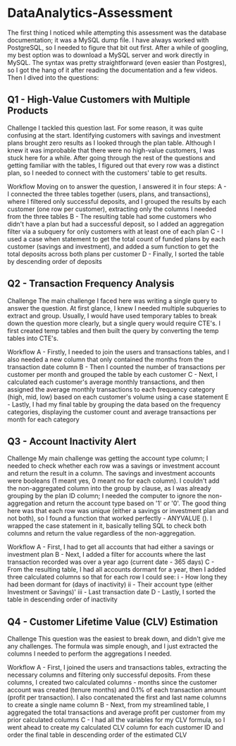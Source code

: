 # DataAnalytics-Assessment
The first thing I noticed while attempting this assessment was the database documentation; it was a MySQL dump file. I have always worked with PostgreSQL, so I needed to figure that bit out first.
After a while of googling, my best option was to download a MySQL server and work directly in MySQL. The syntax was pretty straightforward (even easier than Postgres), so I got the hang of it after reading the documentation and a few videos.
Then I dived into the questions:

## Q1 - High-Value Customers with Multiple Products
Challenge
I tackled this question last. For some reason, it was quite confusing at the start. Identifying customers with savings and investment plans brought zero results as I looked through the plan table. Although I knew it was improbable that there were no high-value customers, I was stuck here for a while. After going through the rest of the questions and getting familiar with the tables, I figured out that every row was a distinct plan, so I needed to connect with the customers' table to get results.

Workflow
Moving on to answer the question, I answered it in four steps:
A - I connected the three tables together (users, plans, and transactions), where I filtered only successful deposits, and I grouped the results by each customer (one row per customer), extracting only the columns I needed from the three tables
B - The resulting table had some customers who didn't have a plan but had a successful deposit, so I added an aggregation filter via a subquery for only customers with at least one of each plan
C - I used a case when statement to get the total count of funded plans by each customer (savings and investment), and added a sum function to get the total deposits across both plans per customer
D - Finally, I sorted the table by descending order of deposits

## Q2 - Transaction Frequency Analysis
Challenge
The main challenge I faced here was writing a single query to answer the question. At first glance, I knew I needed multiple subqueries to extract and group. Usually, I would have used temporary tables to break down the question more clearly, but a single query would require CTE's. I first created temp tables and then built the query by converting the temp tables into CTE's.

Workflow
A - Firstly, I needed to join the users and transactions tables, and I also needed a new column that only contained the months from the transaction date column
B - Then I counted the number of transactions per customer per month and grouped the table by each customer
C - Next, I calculated each customer's average monthly transactions, and then assigned the average monthly transactions to each frequency category (high, mid, low) based on each customer's volume using a case statement
E - Lastly, I had my final table by grouping the data based on the frequency categories, displaying the customer count and average transactions per month for each category

## Q3 - Account Inactivity Alert
Challenge
My main challenge was getting the account type column; I needed to check whether each row was a savings or investment account and return the result in a column. The savings and investment accounts were booleans (1 meant yes, 0 meant no for each column). I couldn't add the non-aggregated column into the group by clause, as I was already grouping by the plan ID column; I needed the computer to ignore the non-aggregation and return the account type based on '1' or '0'. The good thing here was that each row was unique (either a savings or investment plan and not both), so I found a function that worked perfectly - ANYVALUE (). I wrapped the case statement in it, basically telling SQL to check both columns and return the value regardless of the non-aggregation.

Workflow
A - First, I had to get all accounts that had either a savings or investment plan
B - Next, I added a filter for accounts where the last transaction recorded was over a year ago (current date - 365 days)
C - From the resulting table, I had all accounts dormant for a year, then I added three calculated columns so that for each row I could see:
  i - How long they had been dormant for (days of inactivity)
  ii - Their account type (either Investment or Savings)'
  iii - Last transaction date
D - Lastly, I sorted the table in descending order of inactivity

## Q4 - Customer Lifetime Value (CLV) Estimation
Challenge
This question was the easiest to break down, and didn't give me any challenges. The formula was simple enough, and I just extracted the columns I needed to perform the aggregations I needed.

Workflow
A - First, I joined the users and transactions tables, extracting the necessary columns and filtering only successful deposits. From these columns, I created two calculated columns - months since the customer account was created (tenure months) and 0.1% of each transaction amount (profit per transaction). I also concatenated the first and last name columns to create a single name column
B - Next, from my streamlined table, I aggregated the total transactions and average profit per customer from my prior calculated columns
C - I had all the variables for my CLV formula, so I went ahead to create my calculated CLV column for each customer ID and order the final table in descending order of the estimated CLV
